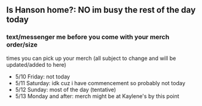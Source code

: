 ## Is Hanson home?: NO im busy the rest of the day today

### text/messenger me before you come with your merch order/size

times you can pick up your merch (all subject to change and will be updated/added to here)
- 5/10 Friday: not today
- 5/11 Saturday: idk cuz i have commencement so probably not today
- 5/12 Sunday: most of the day (tentative)
- 5/13 Monday and after: merch might be at Kaylene's by this point
